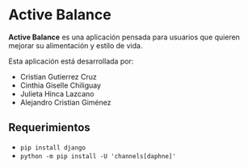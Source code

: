 # Active Balance

**Active Balance** es una aplicación pensada para usuarios que quieren mejorar su alimentación y estilo de vida.

Esta aplicación está desarrollada por:

- Cristian Gutierrez Cruz
- Cinthia Giselle Chiliguay
- Julieta Hinca Lazcano
- Alejandro Cristian Giménez

## Requerimientos

- `pip install django`
- `python -m pip install -U 'channels[daphne]'`
